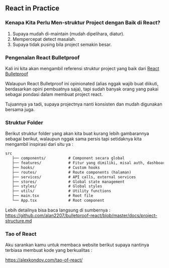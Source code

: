 ## React in Practice

### Kenapa Kita Perlu Men-struktur Project dengan Baik di React?

1. Supaya mudah di-maintain (mudah dipelihara, diatur).
2. Mempercepat detect masalah.
3. Supaya tidak pusing bila project semakin besar.

###  Pengenalan React Bulletproof

Kali ini kita akan mengambil referensi struktur project yang baik dari [React Bulletproof](https://github.com/alan2207/bulletproof-react)

Walaupun React Bulletproof ini opinionated (alias nggak wajib buat diikuti, berdasarkan opini pembuatnya saja), tapi sudah banyak orang yang pakai sebagai pondasi dalam membuat project react.

Tujuannya ya tadi, supaya projectnya nanti konsisten dan mudah digunakan bersama juga. 

### Struktur Folder 

Berikut struktur folder yang akan kita buat kurang lebih gambarannya sebagai berikut, walaupun nggak sama persis tapi setidaknya kita mengambil inspirasi dari situ ya :

```txt
src
   ├── components/          # Component secara global
   ├── features/            # Fitur yang dimiliki, misal auth, dashboard, order, dst
   ├── hooks/               # Custom hooks
   ├── routes/              # Route components (halaman)
   ├── services/            # API calls, external services
   ├── stores/              # Global state management
   ├── styles/              # Global styles
   ├── utils/               # Utility functions
   ├── main.tsx             # Root file
   └── App.tsx              # Root component
```

Lebih detailnya bisa baca langsung di sumbernya :
https://github.com/alan2207/bulletproof-react/blob/master/docs/project-structure.md

### Tao of React

Aku sarankan kamu untuk membaca website berikut supaya nantinya terbiasa membuat kode yang berkualitas :

https://alexkondov.com/tao-of-react/

